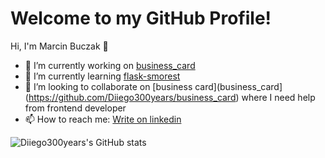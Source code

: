 # Welcome to my GitHub Profile!

Hi, I'm Marcin Buczak 👋

- 🔭 I’m currently working on [business_card](https://github.com/Diiego300years/business_card)
- 🌱 I’m currently learning [flask-smorest](https://flask-smorest.readthedocs.io/en/latest/quickstart.html)
- 👯 I’m looking to collaborate on [business card](business_card](https://github.com/Diiego300years/business_card) where I need help from frontend developer
- 📫 How to reach me: [Write on linkedin](https://www.linkedin.com/in/marcin-buczak-aabb60201/)

![Diiego300years's GitHub stats](https://github-readme-stats.vercel.app/api?username=diiego300years&show_icons=true&theme=radical)

